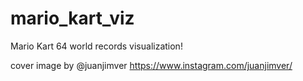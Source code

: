# mario_kart_viz
Mario Kart 64 world records visualization!

cover image by @juanjimver 
https://www.instagram.com/juanjimver/
